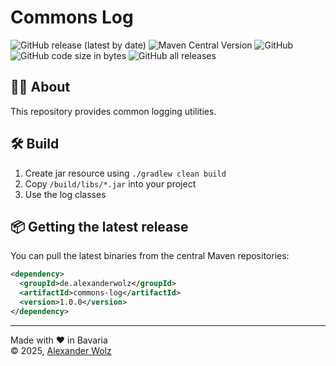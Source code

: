 # Commons Log

![GitHub release (latest by date)](https://img.shields.io/github/v/release/alexanderwolz/commons-log)
![Maven Central Version](https://img.shields.io/maven-central/v/de.alexanderwolz/commons-log)
![GitHub](https://img.shields.io/github/license/alexanderwolz/commons-log)
![GitHub code size in bytes](https://img.shields.io/github/languages/code-size/alexanderwolz/commons-log)
![GitHub all releases](https://img.shields.io/github/downloads/alexanderwolz/commons-log/total?color=informational)

## 🧑‍💻 About

This repository provides common logging utilities.

## 🛠️ Build
1. Create jar resource using ```./gradlew clean build```
2. Copy  ```/build/libs/*.jar``` into your project
3. Use the log classes

## 📦 Getting the latest release

You can pull the latest binaries from the central Maven repositories:

```xml
<dependency>
  <groupId>de.alexanderwolz</groupId>
  <artifactId>commons-log</artifactId>
  <version>1.0.0</version>
</dependency>
```

- - -

Made with ❤️ in Bavaria
<br>
© 2025, <a href="https://www.alexanderwolz.de"> Alexander Wolz

